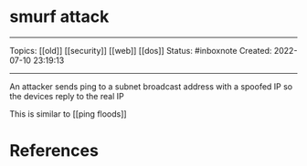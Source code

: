 # smurf attack
---
Topics: [[old]] [[security]] [[web]] [[dos]]
Status: #inboxnote
Created: 2022-07-10 23:19:13

---

An attacker sends ping to a subnet broadcast address with a spoofed IP so the devices reply to the real IP

This is similar to [[ping floods]]

# References
